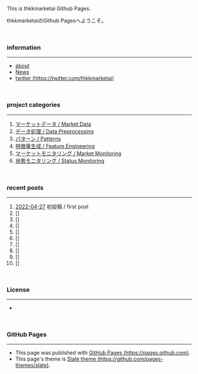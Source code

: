 This is thkkmarketai Github Pages.

thkkmarketaiのGithub Pagesへようこそ。

&emsp;

### **information**
---
- [about](https://thkkmarketai.github.io/about)
- [News](https://thkkmarketai.github.io/news)
- [twitter (https://twitter.com/thkkmarketai)](https://twitter.com/thkkmarketai)

&emsp;

### **project categories**
---
1. [マーケットデータ / Market Data](https://thkkmarketai.github.io/marketdata)
2. [データ処理 / Data Preprocessing](https://thkkmarketai.github.io/datapreprocessing)
3. [パターン / Patterns](https://thkkmarketai.github.io/patterns)
4. [特徴量生成 / Feature Engineering](https://thkkmarketai.github.io/featureengineering)
5. [マーケットモニタリング / Market Monitoring](https://thkkmarketai.github.io/marketmonitoring)
6. [状態モニタリング / Status Monitoring](https://thkkmarketai.github.io/statusmonitoring)　　

&emsp;

### **recent posts**
---
1. [2022-04-27](https://thkkmarketai.github.io/2022/04/27/first-post.html) 初投稿 / first post
2. []
3. []
4. []
5. []
6. []
7. []
8. []
9. []
10. []

&emsp;

### **License**
---
-

&emsp;

### **GitHub Pages**
---
- This page was published with [GitHub Pages (https://pages.github.com)](https://pages.github.com).
- This page's theme is [Slate theme (https://github.com/pages-themes/slate)](https://github.com/pages-themes/slate).
